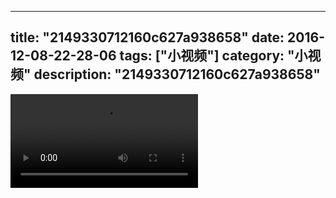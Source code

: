 
---
title: "2149330712160c627a938658"
date: 2016-12-08-22-28-06
tags: ["小视频"]
category: "小视频"
description: "2149330712160c627a938658"
---
<video src="http://ohtsqip0g.bkt.clouddn.com/2149330712160c627a938658.mp4" controls="controls"></video>
